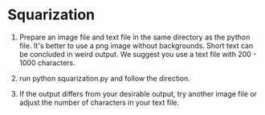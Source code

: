 # Squarization

1. Prepare an image file and text file in the same directory as the python file. It's better to use a png image without backgrounds. Short text can be concluded in weird output. We suggest you use a text file with 200 - 1000 characters.


2. run python squarization.py
and follow the direction.


3. If the output differs from your desirable output, try another image file or adjust the number of characters in your text file.
